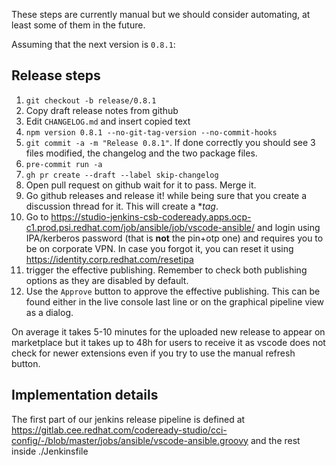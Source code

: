 These steps are currently manual but we should consider automating, at least some of them in the future.

Assuming that the next version is `0.8.1`:

## Release steps

1. `git checkout -b release/0.8.1`
1. Copy draft release notes from github
1. Edit `CHANGELOG.md` and insert copied text
1. `npm version 0.8.1 --no-git-tag-version --no-commit-hooks`
1. `git commit -a -m "Release 0.8.1"`. If done correctly you should see 3 files modified, the changelog and the two package files.
1. `pre-commit run -a`
1. `gh pr create --draft --label skip-changelog`
1. Open pull request on github wait for it to pass. Merge it.
1. Go github releases and release it! while being sure that you create a discussion thread for it. This will create a \*_tag_.
1. Go to https://studio-jenkins-csb-codeready.apps.ocp-c1.prod.psi.redhat.com/job/ansible/job/vscode-ansible/ and login using IPA/kerberos password (that is **not** the pin+otp one) and requires you to be on corporate VPN. In case you forgot it, you can reset it using https://identity.corp.redhat.com/resetipa
1. trigger the effective publishing. Remember to check both publishing options as they are disabled by default.
1. Use the `Approve` button to approve the effective publishing. This can be found either in the live console last line or on the graphical pipeline view as a dialog.

On average it takes 5-10 minutes for the uploaded new release to appear on marketplace but it takes up to 48h for users to receive it as vscode does not check for newer extensions even if you try to use the manual refresh button.

## Implementation details

The first part of our jenkins release pipeline is defined at https://gitlab.cee.redhat.com/codeready-studio/cci-config/-/blob/master/jobs/ansible/vscode-ansible.groovy and the rest inside ./Jenkinsfile
